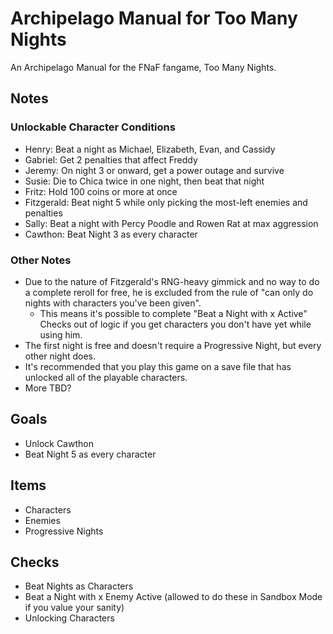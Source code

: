 # Archipelago Manual for Too Many Nights
An Archipelago Manual for the FNaF fangame, Too Many Nights.

## Notes
### Unlockable Character Conditions
- Henry: Beat a night as Michael, Elizabeth, Evan, and Cassidy
- Gabriel: Get 2 penalties that affect Freddy
- Jeremy: On night 3 or onward, get a power outage and survive
- Susie: Die to Chica twice in one night, then beat that night
- Fritz: Hold 100 coins or more at once
- Fitzgerald: Beat night 5 while only picking the most-left enemies and penalties
- Sally: Beat a night with Percy Poodle and Rowen Rat at max aggression
- Cawthon: Beat Night 3 as every character
### Other Notes
- Due to the nature of Fitzgerald's RNG-heavy gimmick and no way to do a complete reroll for free, he is excluded from the rule of "can only do nights with characters you've been given".
  - This means it's possible to complete "Beat a Night with x Active" Checks out of logic if you get characters you don't have yet while using him.
- The first night is free and doesn't require a Progressive Night, but every other night does.
- It's recommended that you play this game on a save file that has unlocked all of the playable characters.
- More TBD?

## Goals
- Unlock Cawthon
- Beat Night 5 as every character

## Items
- Characters
- Enemies
- Progressive Nights

## Checks
- Beat Nights as Characters
- Beat a Night with x Enemy Active (allowed to do these in Sandbox Mode if you value your sanity)
- Unlocking Characters
